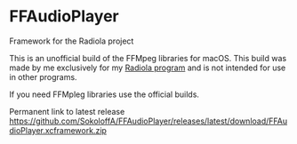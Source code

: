 # FFAudioPlayer
Framework for the Radiola project

This is an unofficial build of the FFMpeg libraries for macOS. This build was made by me exclusively for my [Radiola program](https://github.com/SokoloffA/radiola)  and is not intended for use in other programs.

If you need FFMpleg libraries use the official builds.


Permanent link to latest release https://github.com/SokoloffA/FFAudioPlayer/releases/latest/download/FFAudioPlayer.xcframework.zip
